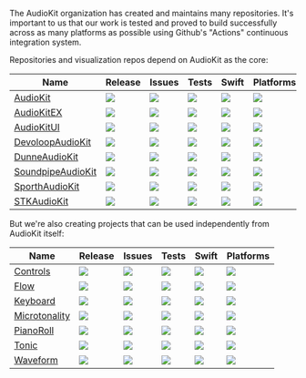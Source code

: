 The AudioKit organization has created and maintains many repositories. It's important to us that our work is tested and proved to build successfully across as many platforms as possible using Github's "Actions" continuous integration system.

Repositories and visualization repos depend on AudioKit as the core:

|  Name | Release | Issues  | Tests | Swift | Platforms |
| ----- | ------- | ------- |------ | ----- | --------- |
| [AudioKit](https://github.com/AudioKit/AudioKit)                   | [![](https://img.shields.io/github/v/tag/AudioKit/AudioKit?label=&color=black)         ](https://github.com/AudioKit/AudioKit/tags)          | [![](https://img.shields.io/github/issues-raw/AudioKit/AudioKit?label=&color=black)         ](https://github.com/AudioKit/AudioKit/issues)          | [![](https://github.com/AudioKit/AudioKit/workflows/CI/badge.svg)                                                  ](https://github.com/AudioKit/AudioKit/actions?query=workflow%3ACI)          | [![](https://img.shields.io/endpoint?url=https%3A%2F%2Fswiftpackageindex.com%2Fapi%2Fpackages%2FAudioKit%2FAudioKit%2Fbadge%3Ftype%3Dswift-versions&label=&color=black)         ](https://swiftpackageindex.com/AudioKit/AudioKit)          | [![](https://img.shields.io/endpoint?url=https%3A%2F%2Fswiftpackageindex.com%2Fapi%2Fpackages%2FAudioKit%2FAudioKit%2Fbadge%3Ftype%3Dplatforms&label=&color=black)         ](https://swiftpackageindex.com/AudioKit/AudioKit)          |
| [AudioKitEX](https://github.com/AudioKit/AudioKitEX)               | [![](https://img.shields.io/github/v/tag/AudioKit/AudioKitEX?label=&color=black)       ](https://github.com/AudioKit/AudioKitEX/tags)        | [![](https://img.shields.io/github/issues-raw/AudioKit/AudioKitEX?label=&color=black)       ](https://github.com/AudioKit/AudioKitEX/issues)        | [![](https://img.shields.io/github/actions/workflow/status/AudioKit/AudioKitEX/tests.yml?branch=main&label=)       ](https://github.com/AudioKit/AudioKitEX/actions/workflows/tests.yml)        | [![](https://img.shields.io/endpoint?url=https%3A%2F%2Fswiftpackageindex.com%2Fapi%2Fpackages%2FAudioKit%2FAudioKitEX%2Fbadge%3Ftype%3Dswift-versions&label=&color=black)       ](https://swiftpackageindex.com/AudioKit/AudioKitEX)        | [![](https://img.shields.io/endpoint?url=https%3A%2F%2Fswiftpackageindex.com%2Fapi%2Fpackages%2FAudioKit%2FAudioKitEX%2Fbadge%3Ftype%3Dplatforms&label=&color=black)       ](https://swiftpackageindex.com/AudioKit/AudioKitEX)        |
| [AudioKitUI](https://github.com/AudioKit/AudioKitUI)               | [![](https://img.shields.io/github/v/tag/AudioKit/AudioKitUI?label=&color=black)       ](https://github.com/AudioKit/AudioKitUI/tags)        | [![](https://img.shields.io/github/issues-raw/AudioKit/AudioKitUI?label=&color=black)       ](https://github.com/AudioKit/AudioKitUI/issues)        | [![](https://img.shields.io/github/actions/workflow/status/AudioKit/AudioKitUI/tests.yml?branch=main&label=)       ](https://github.com/AudioKit/AudioKitUI/actions/workflows/tests.yml)        | [![](https://img.shields.io/endpoint?url=https%3A%2F%2Fswiftpackageindex.com%2Fapi%2Fpackages%2FAudioKit%2FAudioKitUI%2Fbadge%3Ftype%3Dswift-versions&label=&color=black)       ](https://swiftpackageindex.com/AudioKit/AudioKitUI)        | [![](https://img.shields.io/endpoint?url=https%3A%2F%2Fswiftpackageindex.com%2Fapi%2Fpackages%2FAudioKit%2FAudioKitUI%2Fbadge%3Ftype%3Dplatforms&label=&color=black)       ](https://swiftpackageindex.com/AudioKit/AudioKitUI)        |
| [DevoloopAudioKit](https://github.com/AudioKit/DevoloopAudioKit)   | [![](https://img.shields.io/github/v/tag/AudioKit/DevoloopAudioKit?label=&color=black) ](https://github.com/AudioKit/DevoloopAudioKit/tags)  | [![](https://img.shields.io/github/issues-raw/AudioKit/DevoloopAudioKit?label=&color=black) ](https://github.com/AudioKit/DevoloopAudioKit/issues)  | [![](https://img.shields.io/github/actions/workflow/status/AudioKit/DevoloopAudioKit/tests.yml?branch=main&label=) ](https://github.com/AudioKit/DevoloopAudioKit/actions/workflows/tests.yml)  | [![](https://img.shields.io/endpoint?url=https%3A%2F%2Fswiftpackageindex.com%2Fapi%2Fpackages%2FAudioKit%2FDevoloopAudioKit%2Fbadge%3Ftype%3Dswift-versions&label=&color=black) ](https://swiftpackageindex.com/AudioKit/DevoloopAudioKit)  | [![](https://img.shields.io/endpoint?url=https%3A%2F%2Fswiftpackageindex.com%2Fapi%2Fpackages%2FAudioKit%2FDevoloopAudioKit%2Fbadge%3Ftype%3Dplatforms&label=&color=black) ](https://swiftpackageindex.com/AudioKit/DevoloopAudioKit)  |
| [DunneAudioKit](https://github.com/AudioKit/DunneAudioKit)         | [![](https://img.shields.io/github/v/tag/AudioKit/DunneAudioKit?label=&color=black)    ](https://github.com/AudioKit/DunneAudioKit/tags)     | [![](https://img.shields.io/github/issues-raw/AudioKit/DunneAudioKit?label=&color=black)    ](https://github.com/AudioKit/DunneAudioKit/issues)     | [![](https://img.shields.io/github/actions/workflow/status/AudioKit/DunneAudioKit/tests.yml?branch=main&label=)    ](https://github.com/AudioKit/DunneAudioKit/actions/workflows/tests.yml)     | [![](https://img.shields.io/endpoint?url=https%3A%2F%2Fswiftpackageindex.com%2Fapi%2Fpackages%2FAudioKit%2FDunneAudioKit%2Fbadge%3Ftype%3Dswift-versions&label=&color=black)    ](https://swiftpackageindex.com/AudioKit/DunneAudioKit)     | [![](https://img.shields.io/endpoint?url=https%3A%2F%2Fswiftpackageindex.com%2Fapi%2Fpackages%2FAudioKit%2FDunneAudioKit%2Fbadge%3Ftype%3Dplatforms&label=&color=black)    ](https://swiftpackageindex.com/AudioKit/DunneAudioKit)     |
| [SoundpipeAudioKit](https://github.com/AudioKit/SoundpipeAudioKit) | [![](https://img.shields.io/github/v/tag/AudioKit/SoundpipeAudioKit?label=&color=black)](https://github.com/AudioKit/SoundpipeAudioKit/tags) | [![](https://img.shields.io/github/issues-raw/AudioKit/SoundpipeAudioKit?label=&color=black)](https://github.com/AudioKit/SoundpipeAudioKit/issues) | [![](https://github.com/AudioKit/SoundpipeAudioKit/workflows/CI/badge.svg)                                         ](https://github.com/AudioKit/SoundpipeAudioKit/actions?query=workflow%3ACI) | [![](https://img.shields.io/endpoint?url=https%3A%2F%2Fswiftpackageindex.com%2Fapi%2Fpackages%2FAudioKit%2FSoundpipeAudioKit%2Fbadge%3Ftype%3Dswift-versions&label=&color=black)](https://swiftpackageindex.com/AudioKit/SoundpipeAudioKit) | [![](https://img.shields.io/endpoint?url=https%3A%2F%2Fswiftpackageindex.com%2Fapi%2Fpackages%2FAudioKit%2FSoundpipeAudioKit%2Fbadge%3Ftype%3Dplatforms&label=&color=black)](https://swiftpackageindex.com/AudioKit/SoundpipeAudioKit) |
| [SporthAudioKit](https://github.com/AudioKit/SporthAudioKit)       | [![](https://img.shields.io/github/v/tag/AudioKit/SporthAudioKit?label=&color=black)   ](https://github.com/AudioKit/SporthAudioKit/tags)    | [![](https://img.shields.io/github/issues-raw/AudioKit/SporthAudioKit?label=&color=black)   ](https://github.com/AudioKit/SporthAudioKit/issues)    | [![](https://img.shields.io/github/actions/workflow/status/AudioKit/SporthAudioKit/tests.yml?branch=main&label=)   ](https://github.com/AudioKit/SporthAudioKit/actions/workflows/tests.yml)    | [![](https://img.shields.io/endpoint?url=https%3A%2F%2Fswiftpackageindex.com%2Fapi%2Fpackages%2FAudioKit%2FSporthAudioKit%2Fbadge%3Ftype%3Dswift-versions&label=&color=black)   ](https://swiftpackageindex.com/AudioKit/SporthAudioKit)    | [![](https://img.shields.io/endpoint?url=https%3A%2F%2Fswiftpackageindex.com%2Fapi%2Fpackages%2FAudioKit%2FSporthAudioKit%2Fbadge%3Ftype%3Dplatforms&label=&color=black)   ](https://swiftpackageindex.com/AudioKit/SporthAudioKit)    |
| [STKAudioKit](https://github.com/AudioKit/STKAudioKit)             | [![](https://img.shields.io/github/v/tag/AudioKit/STKAudioKit?label=&color=black)      ](https://github.com/AudioKit/STKAudioKit/tags)       | [![](https://img.shields.io/github/issues-raw/AudioKit/STKAudioKit?label=&color=black)      ](https://github.com/AudioKit/STKAudioKit/issues)       | [![](https://img.shields.io/github/actions/workflow/status/AudioKit/STKAudioKit/tests.yml?branch=main&label=)      ](https://github.com/AudioKit/STKAudioKit/actions/workflows/tests.yml)       | [![](https://img.shields.io/endpoint?url=https%3A%2F%2Fswiftpackageindex.com%2Fapi%2Fpackages%2FAudioKit%2FSTKAudioKit%2Fbadge%3Ftype%3Dswift-versions&label=&color=black)      ](https://swiftpackageindex.com/AudioKit/STKAudioKit)       | [![](https://img.shields.io/endpoint?url=https%3A%2F%2Fswiftpackageindex.com%2Fapi%2Fpackages%2FAudioKit%2FSTKAudioKit%2Fbadge%3Ftype%3Dplatforms&label=&color=black)      ](https://swiftpackageindex.com/AudioKit/STKAudioKit)       |

But we're also creating projects that can be used independently from AudioKit itself:

| Name | Release | Issues | Tests | Swift | Platforms |
| ---- | ------- | ------ |------ | ----- | --------- |
| [Controls](https://github.com/AudioKit/Controls)           | [![](https://img.shields.io/github/v/tag/AudioKit/Controls?label=&color=black)     ](https://github.com/AudioKit/Controls/tags)      | [![](https://img.shields.io/github/issues-raw/AudioKit/Controls?label=&color=black)     ](https://github.com/AudioKit/Controls/issues)      | [![](https://img.shields.io/github/actions/workflow/status/AudioKit/Controls/tests.yml?branch=main&label=)     ](https://github.com/AudioKit/Controls/actions/workflows/tests.yml)      | [![](https://img.shields.io/endpoint?url=https%3A%2F%2Fswiftpackageindex.com%2Fapi%2Fpackages%2FAudioKit%2FControls%2Fbadge%3Ftype%3Dswift-versions&label=&color=black)     ](https://swiftpackageindex.com/AudioKit/Controls)      | [![](https://img.shields.io/endpoint?url=https%3A%2F%2Fswiftpackageindex.com%2Fapi%2Fpackages%2FAudioKit%2FControls%2Fbadge%3Ftype%3Dplatforms&label=&color=black)     ](https://swiftpackageindex.com/AudioKit/Controls)      |
| [Flow](https://github.com/AudioKit/Flow)                   | [![](https://img.shields.io/github/v/tag/AudioKit/Flow?label=&color=black)         ](https://github.com/AudioKit/Flow/tags)          | [![](https://img.shields.io/github/issues-raw/AudioKit/Flow?label=&color=black)         ](https://github.com/AudioKit/Flow/issues)          | [![](https://img.shields.io/github/actions/workflow/status/AudioKit/Flow/tests.yml?branch=main&label=)         ](https://github.com/AudioKit/Flow/actions/workflows/tests.yml)          | [![](https://img.shields.io/endpoint?url=https%3A%2F%2Fswiftpackageindex.com%2Fapi%2Fpackages%2FAudioKit%2FFlow%2Fbadge%3Ftype%3Dswift-versions&label=&color=black)         ](https://swiftpackageindex.com/AudioKit/Flow)          | [![](https://img.shields.io/endpoint?url=https%3A%2F%2Fswiftpackageindex.com%2Fapi%2Fpackages%2FAudioKit%2FFlow%2Fbadge%3Ftype%3Dplatforms&label=&color=black)         ](https://swiftpackageindex.com/AudioKit/Flow)          |
| [Keyboard](https://github.com/AudioKit/Keyboard)           | [![](https://img.shields.io/github/v/tag/AudioKit/Keyboard?label=&color=black)     ](https://github.com/AudioKit/Keyboard/tags)      | [![](https://img.shields.io/github/issues-raw/AudioKit/Keyboard?label=&color=black)     ](https://github.com/AudioKit/Keyboard/issues)      | [![](https://img.shields.io/github/actions/workflow/status/AudioKit/Keyboard/tests.yml?branch=main&label=)     ](https://github.com/AudioKit/Keyboard/actions/workflows/tests.yml)      | [![](https://img.shields.io/endpoint?url=https%3A%2F%2Fswiftpackageindex.com%2Fapi%2Fpackages%2FAudioKit%2FKeyboard%2Fbadge%3Ftype%3Dswift-versions&label=&color=black)     ](https://swiftpackageindex.com/AudioKit/Keyboard)      | [![](https://img.shields.io/endpoint?url=https%3A%2F%2Fswiftpackageindex.com%2Fapi%2Fpackages%2FAudioKit%2FKeyboard%2Fbadge%3Ftype%3Dplatforms&label=&color=black)     ](https://swiftpackageindex.com/AudioKit/Keyboard)      |
| [Microtonality](https://github.com/AudioKit/Microtonality) | [![](https://img.shields.io/github/v/tag/AudioKit/Microtonality?label=&color=black)](https://github.com/AudioKit/Microtonality/tags) | [![](https://img.shields.io/github/issues-raw/AudioKit/Microtonality?label=&color=black)](https://github.com/AudioKit/Microtonality/issues) | [![](https://img.shields.io/github/actions/workflow/status/AudioKit/Microtonality/tests.yml?branch=main&label=)](https://github.com/AudioKit/Microtonality/actions/workflows/tests.yml) | [![](https://img.shields.io/endpoint?url=https%3A%2F%2Fswiftpackageindex.com%2Fapi%2Fpackages%2FAudioKit%2FMicrotonality%2Fbadge%3Ftype%3Dswift-versions&label=&color=black)](https://swiftpackageindex.com/AudioKit/Microtonality) | [![](https://img.shields.io/endpoint?url=https%3A%2F%2Fswiftpackageindex.com%2Fapi%2Fpackages%2FAudioKit%2FMicrotonality%2Fbadge%3Ftype%3Dplatforms&label=&color=black)](https://swiftpackageindex.com/AudioKit/Microtonality) |
| [PianoRoll](https://github.com/AudioKit/PianoRoll)         | [![](https://img.shields.io/github/v/tag/AudioKit/PianoRoll?label=&color=black)    ](https://github.com/AudioKit/PianoRoll/tags)     | [![](https://img.shields.io/github/issues-raw/AudioKit/PianoRoll?label=&color=black)    ](https://github.com/AudioKit/PianoRoll/issues)     | [![](https://img.shields.io/github/actions/workflow/status/AudioKit/PianoRoll/tests.yml?branch=main&label=)    ](https://github.com/AudioKit/PianoRoll/actions/workflows/tests.yml)     | [![](https://img.shields.io/endpoint?url=https%3A%2F%2Fswiftpackageindex.com%2Fapi%2Fpackages%2FAudioKit%2FPianoRoll%2Fbadge%3Ftype%3Dswift-versions&label=&color=black)    ](https://swiftpackageindex.com/AudioKit/PianoRoll)     | [![](https://img.shields.io/endpoint?url=https%3A%2F%2Fswiftpackageindex.com%2Fapi%2Fpackages%2FAudioKit%2FPianoRoll%2Fbadge%3Ftype%3Dplatforms&label=&color=black)    ](https://swiftpackageindex.com/AudioKit/PianoRoll)     |
| [Tonic](https://github.com/AudioKit/Tonic)                 | [![](https://img.shields.io/github/v/tag/AudioKit/Tonic?label=&color=black)        ](https://github.com/AudioKit/Tonic/tags)         | [![](https://img.shields.io/github/issues-raw/AudioKit/Tonic?label=&color=black)        ](https://github.com/AudioKit/Tonic/issues)         | [![](https://img.shields.io/github/actions/workflow/status/AudioKit/Tonic/tests.yml?branch=main&label=)        ](https://github.com/AudioKit/Tonic/actions/workflows/tests.yml)         | [![](https://img.shields.io/endpoint?url=https%3A%2F%2Fswiftpackageindex.com%2Fapi%2Fpackages%2FAudioKit%2FTonic%2Fbadge%3Ftype%3Dswift-versions&label=&color=black)        ](https://swiftpackageindex.com/AudioKit/Tonic)         | [![](https://img.shields.io/endpoint?url=https%3A%2F%2Fswiftpackageindex.com%2Fapi%2Fpackages%2FAudioKit%2FTonic%2Fbadge%3Ftype%3Dplatforms&label=&color=black)        ](https://swiftpackageindex.com/AudioKit/Tonic)         |
| [Waveform](https://github.com/AudioKit/Waveform)           | [![](https://img.shields.io/github/v/tag/AudioKit/Waveform?label=&color=black)     ](https://github.com/AudioKit/Waveform/tags)      | [![](https://img.shields.io/github/issues-raw/AudioKit/Waveform?label=&color=black)     ](https://github.com/AudioKit/Waveform/issues)      | [![](https://img.shields.io/github/actions/workflow/status/AudioKit/Waveform/tests.yml?branch=main&label=)     ](https://github.com/AudioKit/Waveform/actions/workflows/tests.yml)      | [![](https://img.shields.io/endpoint?url=https%3A%2F%2Fswiftpackageindex.com%2Fapi%2Fpackages%2FAudioKit%2FWaveform%2Fbadge%3Ftype%3Dswift-versions&label=&color=black)     ](https://swiftpackageindex.com/AudioKit/Waveform)      | [![](https://img.shields.io/endpoint?url=https%3A%2F%2Fswiftpackageindex.com%2Fapi%2Fpackages%2FAudioKit%2FWaveform%2Fbadge%3Ftype%3Dplatforms&label=&color=black)     ](https://swiftpackageindex.com/AudioKit/Waveform)      |

